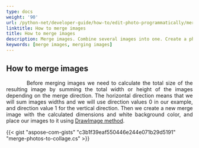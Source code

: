 ```yaml
---
type: docs
weight: '90'
url: /python-net/developer-guide/how-to/edit-photo-programmatically/merge-images
linktitle: How to merge images
title: How to merge images
description: Merge images. Combine several images into one. Create a photo collage.
keywords: [merge images, merging images]
---
```


## How to merge images

<p align='justify'>
&nbsp;&nbsp;&nbsp;&nbsp;&nbsp;&nbsp;&nbsp;&nbsp;
Before merging images we need to calculate the total size of the resulting image by summing the total width or height of the images depending on the merge direction. The horizontal direction means that we will sum images widths and we will use direction values 0 in our example, and direction value 1 for the vertical direction. Then we create a new merge image with the calculated dimensions and white background color, and place our images to it using <a href="https://reference.aspose.com/imaging/python-net/aspose.imaging/graphics/drawimage/">DrawImage method</a>.
</p>

{{< gist "aspose-com-gists" "c3b1f39eaf550446e244e071b29d5191" "merge-photos-to-collage.cs" >}}
